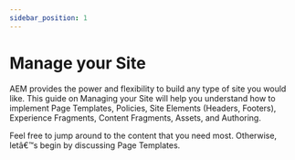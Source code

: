 ```yaml
---
sidebar_position: 1
---
```


# Manage your Site

AEM provides the power and flexibility to build any type of site you would like. This guide on Managing your Site will help you understand how to implement Page Templates, Policies, Site Elements (Headers, Footers), Experience Fragments, Content Fragments, Assets, and Authoring.

Feel free to jump around to the content that you need most. Otherwise, letâ€™s begin by discussing Page Templates.
